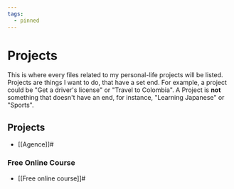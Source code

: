 ```yaml
---
tags:
  - pinned
---
```

# Projects

This is where every files related to my personal-life projects will be listed. Projects are things I want to do, that have a set end. For example, a project could be "Get a driver's license" or "Travel to Colombia". A Project is **not** something that doesn't have an end, for instance, "Learning Japanese" or "Sports".

## Projects
- [[Agence]]#
### Free Online Course
- [[Free online course]]#